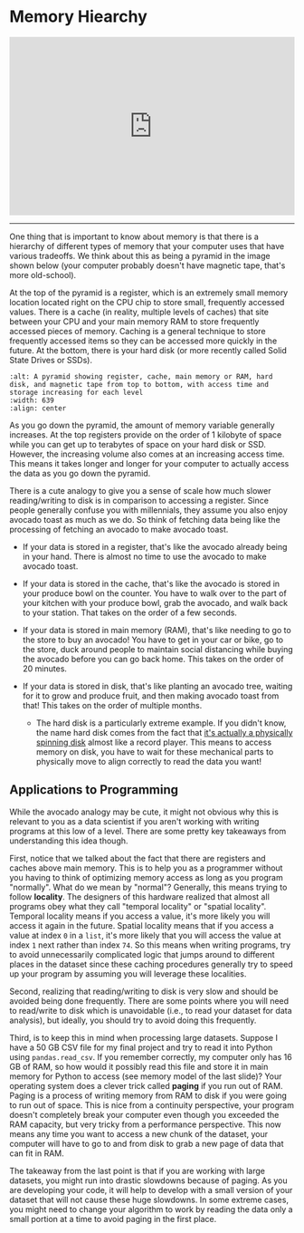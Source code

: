 # Memory Hiearchy

<div style="position: relative; padding-bottom: 62.5%; height: 0;">
    <iframe src="https://www.loom.com/embed/92ab1d6e18634399834149f455c11739?sharedAppSource=personal_library" frameborder="0" webkitallowfullscreen mozallowfullscreen allowfullscreen style="position: absolute; top: 0; left: 0; width: 100%; height: 100%;"></iframe>
</div>

---

One thing that is important to know about memory is that there is a hierarchy of different types of memory that your computer uses that have various tradeoffs. We think about this as being a pyramid in the image shown below (your computer probably doesn't have magnetic tape, that's more old-school).

At the top of the pyramid is a register, which is an extremely small memory location located right on the CPU chip to store small, frequently accessed values. There is a cache (in reality, multiple levels of caches) that site between your CPU and your main memory RAM to store frequently accessed pieces of memory. Caching is a general technique to store frequently accessed items so they can be accessed more quickly in the future. At the bottom, there is your hard disk (or more recently called Solid State Drives or SSDs).

```{image} https://static.us.edusercontent.com/files/DXacRUQrKM9ff9kUrdH4OTrI
:alt: A pyramid showing register, cache, main memory or RAM, hard disk, and magnetic tape from top to bottom, with access time and storage increasing for each level
:width: 639
:align: center
```

As you go down the pyramid, the amount of memory variable generally increases. At the top registers provide on the order of 1 kilobyte of space while you can get up to terabytes of space on your hard disk or SSD. However, the increasing volume also comes at an increasing access time. This means it takes longer and longer for your computer to actually access the data as you go down the pyramid.

There is a cute analogy to give you a sense of scale how much slower reading/writing to disk is in comparison to accessing a register. Since people generally confuse you with millennials, they assume you also enjoy avocado toast as much as we do. So think of fetching data being like the processing of fetching an avocado to make avocado toast.

- If your data is stored in a register, that's like the avocado already being in your hand. There is almost no time to use the avocado to make avocado toast.

- If your data is stored in the cache, that's like the avocado is stored in your produce bowl on the counter. You have to walk over to the part of your kitchen with your produce bowl, grab the avocado, and walk back to your station. That takes on the order of a few seconds.

- If your data is stored in main memory (RAM), that's like needing to go to the store to buy an avocado! You have to get in your car or bike, go to the store, duck around people to maintain social distancing while buying the avocado before you can go back home. This takes on the order of 20 minutes.

- If your data is stored in disk, that's like planting an avocado tree, waiting for it to grow and produce fruit, and then making avocado toast from that! This takes on the order of multiple months.

  - The hard disk is a particularly extreme example. If you didn't know, the name hard disk comes from the fact that [it's actually a physically spinning disk](https://eclats-antivols.fr/32873-large_default/hard-disk-1tb-sata-hdd-western-digital-av-hard-drive-wd10purx.jpg) almost like a record player. This means to access memory on disk, you have to wait for these mechanical parts to physically move to align correctly to read the data you want!

## Applications to Programming

While the avocado analogy may be cute, it might not obvious why this is relevant to you as a data scientist if you aren't working with writing programs at this low of a level. There are some pretty key takeaways from understanding this idea though.

First, notice that we talked about the fact that there are registers and caches above main memory. This is to help you as a programmer without you having to think of optimizing memory access as long as you program "normally". What do we mean by "normal"? Generally, this means trying to follow **locality**. The designers of this hardware realized that almost all programs obey what they call "temporal locality" or "spatial locality". Temporal locality means if you access a value, it's more likely you will access it again in the future. Spatial locality means that if you access a value at index `0` in a `list`, it's more likely that you will access the value at index `1` next rather than index `74`. So this means when writing programs, try to avoid unnecessarily complicated logic that jumps around to different places in the dataset since these caching procedures generally try to speed up your program by assuming you will leverage these localities.

Second, realizing that reading/writing to disk is very slow and should be avoided being done frequently. There are some points where you will need to read/write to disk which is unavoidable (i.e., to read your dataset for data analysis), but ideally, you should try to avoid doing this frequently.

Third, is to keep this in mind when processing large datasets. Suppose I have a 50 GB CSV file for my final project and try to read it into Python using `pandas.read_csv`. If you remember correctly, my computer only has 16 GB of RAM, so how would it possibly read this file and store it in main memory for Python to access (see memory model of the last slide)? Your operating system does a clever trick called **paging** if you run out of RAM. Paging is a process of writing memory from RAM to disk if you were going to run out of space. This is nice from a continuity perspective, your program doesn't completely break your computer even though you exceeded the RAM capacity, but very tricky from a performance perspective. This now means any time you want to access a new chunk of the dataset, your computer will have to go to and from disk to grab a new page of data that can fit in RAM.

The takeaway from the last point is that if you are working with large datasets, you might run into drastic slowdowns because of paging. As you are developing your code, it will help to develop with a small version of your dataset that will not cause these huge slowdowns. In some extreme cases, you might need to change your algorithm to work by reading the data only a small portion at a time to avoid paging in the first place.
